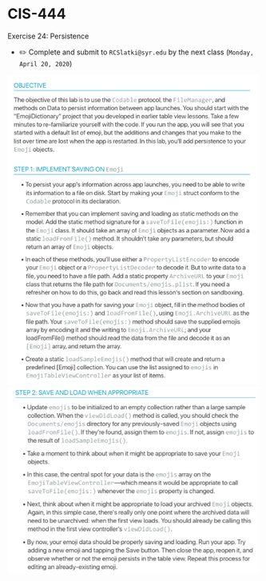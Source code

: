 # CIS-444
Exercise 24: Persistence

* ✏️ Complete and submit to `RCSlatki@syr.edu` by the next class (`Monday, April 20, 2020`)


![inline](resources/E24-1.png)
![inline](resources/E24-2.png)

